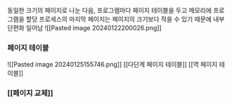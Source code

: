 동일한 크기의 페이지로 나눈 다음, 프로그램마다 페이지 테이블을 두고 메모리에 프로그램을 할당
프로세스의 마지막 페이지는 페이지의 크기보다 작을 수 있기 때문에 내부 단편화 일어남
![[Pasted image 20240122200026.png]]
### 페이지 테이블
![[Pasted image 20240125155746.png]]
[[다단계 페이지 테이블]]
[[역 페이지 테이블]]
### [[페이지 교체]]
